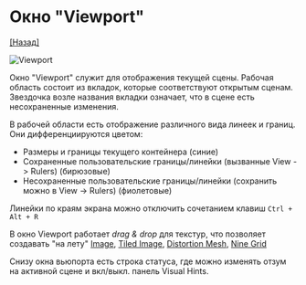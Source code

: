 # Окно "Viewport"

[[Назад]](@UI)

![Viewport](@Viewport.png)

Окно "Viewport" служит для отображения текущей сцены. Рабочая область состоит из вкладок, которые соответствуют открытым сценам. Звездочка возле названия вкладки означает, что в сцене есть несохраненные изменения.

В рабочей области есть отображение различного вида линеек и границ. Они дифференциируются цветом:
* Размеры и границы текущего контейнера (синие)
* Сохраненные пользовательские границы/линейки (вызванные View -> Rulers) (бирюзовые)
* Несохраненные пользовательские границы/линейки (сохранить можно в View -> Rulers) (фиолетовые)

Линейки по краям экрана можно отключить сочетанием клавиш `Ctrl + Alt + R`

В окно Viewport работает *drag & drop* для текстур, что позволяет создавать "на лету" [Image](@Node.Image.Image), [Tiled Image](@Node.Image.TiledImage), [Distortion Mesh](@Node.Image.DistortionMesh), [Nine Grid](@Node.Image.NineGrid)

Снизу окна вьюпорта есть строка статуса, где можно изменять отзум на активной сцене и вкл/выкл. панель Visual Hints.